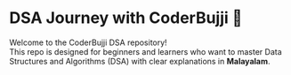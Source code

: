 # DSA Journey with CoderBujji 🚀

Welcome to the CoderBujji DSA repository!  
This repo is designed for beginners and learners who want to master Data Structures and Algorithms (DSA) with clear explanations in **Malayalam**.
